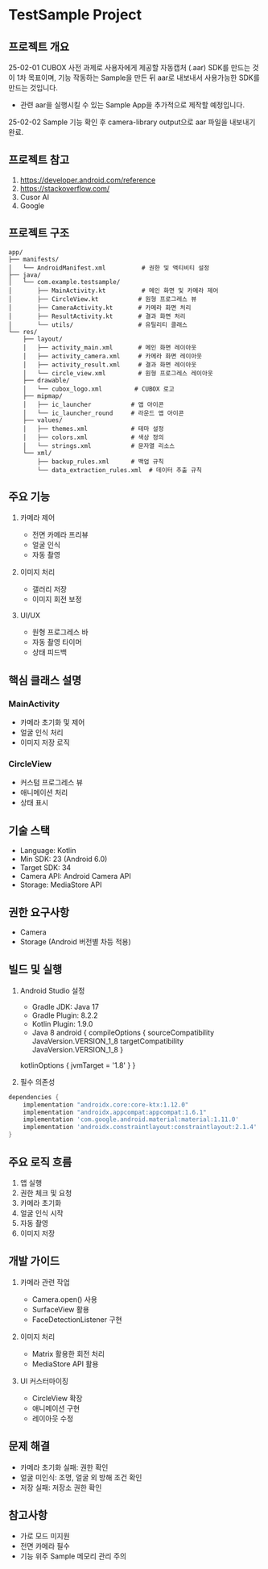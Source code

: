 # TestSample Project

## 프로젝트 개요
25-02-01 
CUBOX 사전 과제로 사용자에게 제공할 자동캡처 (.aar) SDK를 만드는 것이 1차 목표이며, 
기능 작동하는 Sample을 만든 뒤 aar로 내보내서 사용가능한 SDK를 만드는 것입니다.

+ 관련 aar을 실행시킬 수 있는 Sample App을 추가적으로 제작할 예정입니다.

25-02-02
Sample 기능 확인 후 camera-library output으로 aar 파일을 내보내기 완료.

## 프로젝트 참고
1. https://developer.android.com/reference 
2. https://stackoverflow.com/
3. Cusor AI
3. Google

## 프로젝트 구조
```
app/
├── manifests/
│   └── AndroidManifest.xml          # 권한 및 액티비티 설정
├── java/
│   └── com.example.testsample/
│       ├── MainActivity.kt          # 메인 화면 및 카메라 제어
│       ├── CircleView.kt           # 원형 프로그레스 뷰
│       ├── CameraActivity.kt       # 카메라 화면 처리
│       ├── ResultActivity.kt       # 결과 화면 처리
│       └── utils/                  # 유틸리티 클래스
└── res/
    ├── layout/
    │   ├── activity_main.xml       # 메인 화면 레이아웃
    │   ├── activity_camera.xml     # 카메라 화면 레이아웃
    │   ├── activity_result.xml     # 결과 화면 레이아웃
    │   └── circle_view.xml         # 원형 프로그레스 레이아웃
    ├── drawable/
    │   └── cubox_logo.xml         # CUBOX 로고
    ├── mipmap/
    │   ├── ic_launcher           # 앱 아이콘
    │   └── ic_launcher_round     # 라운드 앱 아이콘
    ├── values/
    │   ├── themes.xml            # 테마 설정
    │   ├── colors.xml            # 색상 정의
    │   └── strings.xml           # 문자열 리소스
    └── xml/
        ├── backup_rules.xml      # 백업 규칙
        └── data_extraction_rules.xml  # 데이터 추출 규칙
```

## 주요 기능
1. 카메라 제어
   - 전면 카메라 프리뷰
   - 얼굴 인식
   - 자동 촬영

2. 이미지 처리
   - 갤러리 저장
   - 이미지 회전 보정

3. UI/UX
   - 원형 프로그레스 바
   - 자동 촬영 타이머
   - 상태 피드백

## 핵심 클래스 설명
### MainActivity
- 카메라 초기화 및 제어
- 얼굴 인식 처리
- 이미지 저장 로직

### CircleView
- 커스텀 프로그레스 뷰
- 애니메이션 처리
- 상태 표시

## 기술 스택
- Language: Kotlin
- Min SDK: 23 (Android 6.0)
- Target SDK: 34
- Camera API: Android Camera API
- Storage: MediaStore API

## 권한 요구사항
- Camera
- Storage (Android 버전별 차등 적용)

## 빌드 및 실행
1. Android Studio 설정
   - Gradle JDK: Java 17
   - Gradle Plugin: 8.2.2
   - Kotlin Plugin: 1.9.0
   - Java 8 
    android {
    compileOptions {
        sourceCompatibility JavaVersion.VERSION_1_8
        targetCompatibility JavaVersion.VERSION_1_8
    }
    
    kotlinOptions {
        jvmTarget = '1.8'
    }
}

2. 필수 의존성
```gradle
dependencies {
    implementation "androidx.core:core-ktx:1.12.0"
    implementation "androidx.appcompat:appcompat:1.6.1"
    implementation 'com.google.android.material:material:1.11.0'
    implementation 'androidx.constraintlayout:constraintlayout:2.1.4'
}
```

## 주요 로직 흐름
1. 앱 실행
2. 권한 체크 및 요청
3. 카메라 초기화
4. 얼굴 인식 시작
5. 자동 촬영
6. 이미지 저장

## 개발 가이드
1. 카메라 관련 작업
   - Camera.open() 사용
   - SurfaceView 활용
   - FaceDetectionListener 구현

2. 이미지 처리
   - Matrix 활용한 회전 처리
   - MediaStore API 활용

3. UI 커스터마이징
   - CircleView 확장
   - 애니메이션 구현
   - 레이아웃 수정

## 문제 해결
- 카메라 초기화 실패: 권한 확인
- 얼굴 미인식: 조명, 얼굴 외 방해 조건 확인 
- 저장 실패: 저장소 권한 확인

## 참고사항
- 가로 모드 미지원
- 전면 카메라 필수 
- 기능 위주 Sample 메모리 관리 주의
